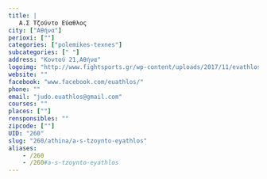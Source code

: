 ```yaml
---
title: |
   Α.Σ Τζούντο Εύαθλος
city: ["Αθήνα"]
perioxi: [""]
categories: ["polemikes-texnes"]
subcategories: [" "]
address: "Κοντού 21,Αθήνα"
logoimg: "http://www.fightsports.gr/wp-content/uploads/2017/11/evathlos-logo.jpg"
website: ""
facebook: "www.facebook.com/euathlos/"
phone: ""
email: "judo.euathlos@gmail.com"
courses: ""
places: [""]
rensponsibles: ""
zipcode: [""]
UID: "260"
slug: "260/athina/a-s-tzoynto-eyathlos"
aliases:
    - /260
    - /260#a-s-tzoynto-eyathlos
---
```


